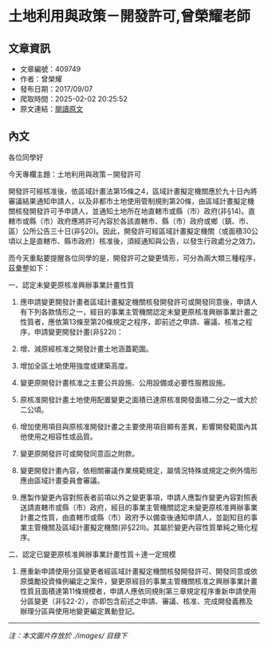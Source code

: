 # 土地利用與政策－開發許可,曾榮耀老師

## 文章資訊
- 文章編號：409749
- 作者：曾榮耀
- 發布日期：2017/09/07
- 爬取時間：2025-02-02 20:25:52
- 原文連結：[閱讀原文](https://real-estate.get.com.tw/Columns/detail.aspx?no=409749)

## 內文
各位同學好

今天專欄主題：土地利用與政策－開發許可

開發許可經核准後，依區域計畫法第15條之4，區域計畫擬定機關應於九十日內將審議結果通知申請人，以及非都市土地使用管制規則第20條，由區域計畫擬定機關核發開發許可予申請人，並通知土地所在地直轄市或縣（市）政府(非§14)。直轄市或縣（市）政府應將許可內容於各該直轄市、縣（市）政府或鄉（鎮、市、區）公所公告三十日(非§20)。因此，開發許可經區域計畫擬定機關（或面積30公頃以上是直轄市、縣市政府）核准後，須經通知與公告，以發生行政處分之效力。

而今天重點要提醒各位同學的是，開發許可之變更情形，可分為兩大類三種程序，茲彙整如下：

一、認定未變更原核准興辦事業計畫性質

1. 應申請變更開發計畫者區域計畫擬定機關核發開發許可或開發同意後，申請人有下列各款情形之一，經目的事業主管機關認定未變更原核准興辦事業計畫之性質者，應依第13條至第20條規定之程序，即前述之申請、審議、核准之程序，申請變更開發計畫(非§22I)：

1. 增、減原經核准之開發計畫土地涵蓋範圍。

2. 增加全區土地使用強度或建築高度。

3. 變更原開發計畫核准之主要公共設施、公用設備或必要性服務設施。

4. 原核准開發計畫土地使用配置變更之面積已達原核准開發面積二分之一或大於二公頃。

5. 增加使用項目與原核准開發計畫之主要使用項目顯有差異，影響開發範圍內其他使用之相容性或品質。

6. 變更原開發許可或開發同意函之附款。

7. 變更開發計畫內容，依相關審議作業規範規定，屬情況特殊或規定之例外情形應由區域計畫委員會審議。

2. 應製作變更內容對照表者前項以外之變更事項，申請人應製作變更內容對照表送請直轄市或縣（市）政府，經目的事業主管機關認定未變更原核准興辦事業計畫之性質，由直轄市或縣（市）政府予以備查後通知申請人，並副知目的事業主管機關及區域計畫擬定機關(非§22II)。其屬於變更內容性質單純之簡化程序。

二、認定已變更原核准興辦事業計畫性質＋達一定規模

1. 應重新申請使用分區變更者經區域計畫擬定機關核發開發許可、開發同意或依原獎勵投資條例編定之案件，變更原經目的事業主管機關核准之興辦事業計畫性質且面積達第11條規模者，申請人應依同規則第三章規定程序重新申請使用分區變更（非§22-2），亦即包含前述之申請、審議、核准、完成開發義務及辦理分區與使用地變更編定異動登記。

---
*注：本文圖片存放於 ./images/ 目錄下*
